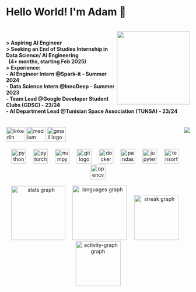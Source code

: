 <h1 align="left">Hello World! I'm Adam 👋</h1>

<br clear="both">

<img align="right" height="200" src="https://media.giphy.com/media/3oriNLx3dUqFgVi86I/giphy.gif?cid=ecf05e47r93irxi3u3w5qc8cqrjzguo8xoynaj09zp0cl3no&ep=v1_gifs_search&rid=giphy.gif&ct=g" />

###

<h4 align="left">
  > Aspiring AI Engineer<br>
  > Seeking an End of Studies Internship in Data Science/ AI Engineering<br>
  &nbsp;&nbsp;(4+ months, starting Feb 2025)<br>
  > Experience:<br>
  - AI Engineer Intern @Spark-it - Summer 2024<br>
  - Data Science Intern @InnoDeep - Summer 2023<br>
  - Team Lead @Google Developer Student Clubs (GDSC) - 23/24<br>
  - AI Department Lead @Tunisian Space Association (TUNSA) - 23/24
</h4>

<br clear="both">

<div align="left">
  <img src="https://raw.githubusercontent.com/maurodesouza/profile-readme-generator/master/src/assets/icons/social/linkedin/default.svg" width="52" height="40" alt="linkedin logo" />
  <img src="https://raw.githubusercontent.com/maurodesouza/profile-readme-generator/master/src/assets/icons/social/medium/default.svg" width="52" height="40" alt="medium logo" />
  <img src="https://raw.githubusercontent.com/maurodesouza/profile-readme-generator/master/src/assets/icons/social/gmail/default.svg" width="52" height="40" alt="gmail logo" />
  <img align="right" src="https://profile-counter.glitch.me/ASBK-exe/count.svg?" />
</div>

<br clear="both">

<div align="center">
  <img src="https://img.shields.io/badge/Python-3776AB?logo=python&logoColor=white&style=for-the-badge" height="40" alt="python logo" />
  <img width="12" />
  <img src="https://img.shields.io/badge/PyTorch-EE4C2C?logo=pytorch&logoColor=white&style=for-the-badge" height="40" alt="pytorch logo" />
  <img width="12" />
  <img src="https://cdn.simpleicons.org/numpy/013243" height="40" alt="numpy logo" />
  <img width="12" />
  <img src="https://cdn.simpleicons.org/git/F05032" height="40" alt="git logo" />
  <img width="12" />
  <img src="https://cdn.simpleicons.org/docker/2496ED" height="40" alt="docker logo" />
  <img width="12" />
  <img src="https://cdn.simpleicons.org/pandas/150458" height="40" alt="pandas logo" />
  <img width="12" />
  <img src="https://cdn.simpleicons.org/jupyter/F37626" height="40" alt="jupyter logo" />
  <img width="12" />
  <img src="https://cdn.simpleicons.org/tensorflow/FF6F00" height="40" alt="tensorflow logo" />
  <img width="12" />
  <img src="https://cdn.simpleicons.org/opencv/5C3EE8" height="40" alt="opencv logo" />
</div>

<br clear="both">

<div align="center">
  <img src="https://github-readme-stats.vercel.app/api?username=ASBK-exe&hide_title=true&hide_rank=true&show_icons=true&include_all_commits=true&count_private=true&disable_animations=false&theme=tokyonight&locale=en&hide_border=true&order=1" height="148" alt="stats graph" />
  <img width="12" />
  <img src="https://github-readme-stats.vercel.app/api/top-langs?username=ASBK-exe&locale=en&hide_title=false&layout=compact&card_width=320&langs_count=6&theme=tokyonight&hide_border=true&order=2" height="149" alt="languages graph" />
  <img width="12" />
  <img src="https://streak-stats.demolab.com?user=ASBK-exe&locale=en&mode=daily&theme=tokyonight&hide_border=true&border_radius=6&order=3" height="123" alt="streak graph" />
  <img width="12" />
  <img src="https://github-readme-activity-graph.vercel.app/graph?username=ASBK-exe&radius=12&theme=tokyo-night&area=true&order=5&hide_border=true&hide_title=true" height="123" alt="activity-graph graph" />
</div>

<br clear="both">
